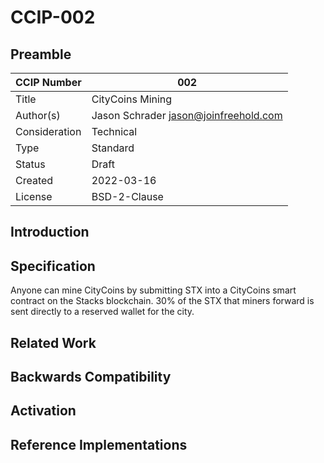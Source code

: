 # CCIP-002

## Preamble

| CCIP Number   | 002                                   |
| ------------- | ------------------------------------- |
| Title         | CityCoins Mining                      |
| Author(s)     | Jason Schrader jason@joinfreehold.com |
| Consideration | Technical                             |
| Type          | Standard                              |
| Status        | Draft                                 |
| Created       | 2022-03-16                            |
| License       | BSD-2-Clause                          |

## Introduction

## Specification

Anyone can mine CityCoins by submitting STX into a CityCoins smart contract on the Stacks blockchain. 30% of the STX that miners forward is sent directly to a reserved wallet for the city.

## Related Work

## Backwards Compatibility

## Activation

## Reference Implementations

